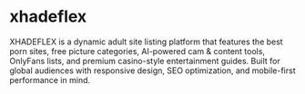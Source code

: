 # xhadeflex
XHADEFLEX is a dynamic adult site listing platform that features the best porn sites, free picture categories, AI-powered cam &amp; content tools, OnlyFans lists, and premium casino-style entertainment guides. Built for global audiences with responsive design, SEO optimization, and mobile-first performance in mind.
